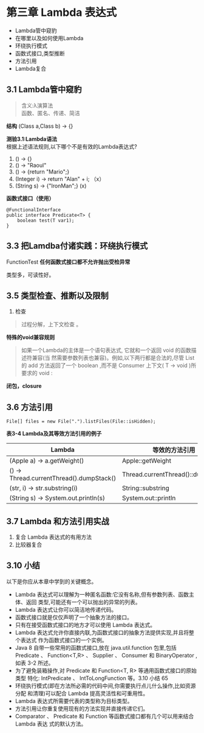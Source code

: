 # 第三章 Lambda 表达式
- Lambda管中窥豹
- 在哪里以及如何使用Lambda
- 环绕执行模式
- 函数式接口,类型推断
- 方法引用
- Lambda复合

## 3.1 Lambda管中窥豹
> 含义:λ演算法  
函数、匿名、传递、简洁

**结构**
(Class a,Class b) -> {}

**测验3.1:Lambda语法**   
根据上述语法规则,以下哪个不是有效的Lambda表达式?  
1. () -> {}
2. () -> "Raoul"
3. () -> {return "Mario";}
4. (Integer i) -> return "Alan" + i; （x）
5. (String s) -> {"IronMan";} (x)

**函数式接口（使用）**
```
@FunctionalInterface 
public interface Predicate<T> {
    boolean test(T var1);
}
```

## 3.3 把Lamdba付诸实践：环绕执行模式
FunctionTest
**任何函数式接口都不允许抛出受检异常**

类型多，可读性好。

## 3.5 类型检查、推断以及限制
1. 检查
> 过程分解，上下文检查  。  

**特殊的void兼容规则**
> 如果一个Lambda的主体是一个语句表达式, 它就和一个返回 void 的函数描述符兼容(当
  然需要参数列表也兼容)。例如,以下两行都是合法的,尽管 List 的 add 方法返回了一个
  boolean ,而不是 Consumer 上下文( T -> void )所要求的 void :
  
**闭包，closure**

## 3.6 方法引用
```
File[] files = new File(".").listFiles(File::isHidden);
```

**表3-4 Lambda及其等效方法引用的例子**

Lambda | 等效的方法引用  |
---|---
(Apple a) -> a.getWeight() | Apple::getWeight
() -> Thread.currentThread().dumpStack() | Thread.currentThread()::dumpStack
(str, i) -> str.substring(i) | String::substring
(String s) -> System.out.println(s) | System.out::println

## 3.7 Lambda 和方法引用实战
1. 复合 Lambda 表达式的有用方法
2. 比较器复合


## 3.10 小结
以下是你应从本章中学到的关键概念。  
- Lambda 表达式可以理解为一种匿名函数:它没有名称,但有参数列表、函数主体、返回
类型,可能还有一个可以抛出的异常的列表。
- Lambda 表达式让你可以简洁地传递代码。  
- 函数式接口就是仅仅声明了一个抽象方法的接口。
- 只有在接受函数式接口的地方才可以使用 Lambda 表达式。
- Lambda 表达式允许你直接内联,为函数式接口的抽象方法提供实现,并且将整个表达式
作为函数式接口的一个实例。
- Java 8 自带一些常用的函数式接口,放在 java.util.function 包里,包括 Predicate
<T> 、 Function<T,R> 、 Supplier<T> 、 Consumer<T> 和 BinaryOperator<T> ,如表
3-2 所述。
- 为了避免装箱操作,对 Predicate<T> 和 Function<T, R> 等通用函数式接口的原始类型
特化: IntPredicate 、 IntToLongFunction 等。3.10 小结
65
- 环绕执行模式(即在方法所必需的代码中间,你需要执行点儿什么操作,比如资源分配
和清理)可以配合 Lambda 提高灵活性和可重用性。
- Lambda 表达式所需要代表的类型称为目标类型。
- 方法引用让你重复使用现有的方法实现并直接传递它们。
- Comparator 、 Predicate 和 Function 等函数式接口都有几个可以用来结合 Lambda 表达
式的默认方法。



